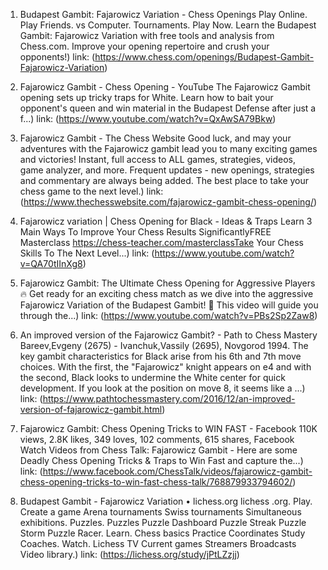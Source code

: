 ---
---
1. Budapest Gambit: Fajarowicz Variation - Chess Openings
Play Online. Play Friends. vs Computer. Tournaments. Play Now. Learn the Budapest Gambit: Fajarowicz Variation with free tools and analysis from Chess.com. Improve your opening repertoire and crush your opponents!)
link: (https://www.chess.com/openings/Budapest-Gambit-Fajarowicz-Variation)


2. Fajarowicz Gambit - Chess Opening - YouTube
The Fajarowicz Gambit opening sets up tricky traps for White. Learn how to bait your opponent's queen and win material in the Budapest Defense after just a f...)
link: (https://www.youtube.com/watch?v=QxAwSA79Bkw)


3. Fajarowicz Gambit - The Chess Website
Good luck, and may your adventures with the Fajarowicz gambit lead you to many exciting games and victories! Instant, full access to ALL games, strategies, videos, game analyzer, and more. Frequent updates - new openings, strategies and commentary are always being added. The best place to take your chess game to the next level.)
link: (https://www.thechesswebsite.com/fajarowicz-gambit-chess-opening/)


4. Fajarowicz variation | Chess Opening for Black - Ideas & Traps
Learn 3 Main Ways To Improve Your Chess Results SignificantlyFREE Masterclass https://chess-teacher.com/masterclassTake Your Chess Skills To The Next Level...)
link: (https://www.youtube.com/watch?v=QA70tIInXg8)


5. Fajarowicz Gambit: The Ultimate Chess Opening for Aggressive Players
🔥 Get ready for an exciting chess match as we dive into the aggressive Fajarowicz Variation of the Budapest Gambit! 🚀 This video will guide you through the...)
link: (https://www.youtube.com/watch?v=PBs2Sp2Zaw8)


6. An improved version of the Fajarowicz Gambit? - Path to Chess Mastery
Bareev,Evgeny (2675) - Ivanchuk,Vassily (2695), Novgorod 1994. The key gambit characteristics for Black arise from his 6th and 7th move choices. With the first, the "Fajarowicz" knight appears on e4 and with the second, Black looks to undermine the White center for quick development. If you look at the position on move 8, it seems like a ...)
link: (https://www.pathtochessmastery.com/2016/12/an-improved-version-of-fajarowicz-gambit.html)


7. Fajarowicz Gambit: Chess Opening Tricks to WIN FAST - Facebook
110K views, 2.8K likes, 349 loves, 102 comments, 615 shares, Facebook Watch Videos from Chess Talk: Fajarowicz Gambit - Here are some Deadly Chess Opening Tricks & Traps to Win Fast and capture the...)
link: (https://www.facebook.com/ChessTalk/videos/fajarowicz-gambit-chess-opening-tricks-to-win-fast-chess-talk/768879933794602/)


8. Budapest Gambit - Fajarowicz Variation • lichess.org
lichess .org. Play. Create a game Arena tournaments Swiss tournaments Simultaneous exhibitions. Puzzles. Puzzles Puzzle Dashboard Puzzle Streak Puzzle Storm Puzzle Racer. Learn. Chess basics Practice Coordinates Study Coaches. Watch. Lichess TV Current games Streamers Broadcasts Video library.)
link: (https://lichess.org/study/jPtLZzjj)


